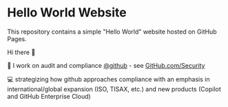 # Hello World Website

This repository contains a simple "Hello World" website hosted on GitHub Pages.

Hi there 👋

🏁 I work on audit and compliance [@github](https://github.com/github) - see [GitHub.com/Security](https://github.com/security)

💻 strategizing how github approaches compliance with an emphasis in international/global expansion (ISO, TISAX, etc.) and new products (Copilot and GitHub Enterprise Cloud)
